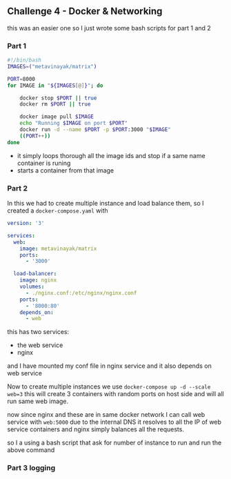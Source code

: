 ## Challenge 4 - Docker & Networking

this was an easier one so I just wrote some bash scripts for part 1 and 2

### Part 1

```bash
#!/bin/bash
IMAGES=("metavinayak/matrix")

PORT=8000
for IMAGE in "${IMAGES[@]}"; do

    docker stop $PORT || true
    docker rm $PORT || true

    docker image pull $IMAGE
    echo "Running $IMAGE on port $PORT"
    docker run -d --name $PORT -p $PORT:3000 "$IMAGE"
    ((PORT++))
done

```

- it simply loops thorough all the image ids and stop if a same name container is runing
- starts a container from that image

### Part 2

In this we had to create multiple instance and load balance them, so I created a `docker-compose.yaml` with

```yaml
version: '3'

services:
  web:
    image: metavinayak/matrix
    ports:
      - '3000'

  load-balancer:
    image: nginx
    volumes:
      - ./nginx.conf:/etc/nginx/nginx.conf
    ports:
      - '8000:80'
    depends_on:
      - web
```

this has two services:

- the web service
- nginx

and I have mounted my conf file in nginx service and it also depends on web service

Now to create multiple instances we use
`docker-compose up -d --scale web=3` this will create 3 containers with random ports on host side and will all run same web image.

now since nginx and these are in same docker network I can call web service with `web:5000` due to the internal DNS it resolves to all the IP of web service containers and nginx simply balances all the requests.

so I a using a bash script that ask for number of instance to run and run the above command

### Part 3 logging
